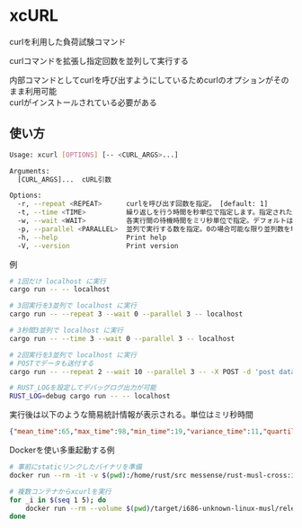 xcURL
=====


curlを利用した負荷試験コマンド


curlコマンドを拡張し指定回数を並列して実行する

内部コマンドとしてcurlを呼び出すようにしているためcurlのオプションがそのまま利用可能  
curlがインストールされている必要がある  


使い方
-----

```sh
Usage: xcurl [OPTIONS] [-- <CURL_ARGS>...]

Arguments:
  [CURL_ARGS]...  cURL引数

Options:
  -r, --repeat <REPEAT>      curlを呼び出す回数を指定。 [default: 1]
  -t, --time <TIME>          繰り返しを行う時間を秒単位で指定します。指定された時間内で可能な限り繰り返し実行します。このオプションを使用するとき--repeatは無視されます
  -w, --wait <WAIT>          各実行間の待機時間をミリ秒単位で指定。デフォルトは待機なし。 [default: 0]
  -p, --parallel <PARALLEL>  並列で実行する数を指定。0の場合可能な限り並列数を増やす。 [default: 1]
  -h, --help                 Print help
  -V, --version              Print version
```

例
```sh
# 1回だけ localhost に実行
cargo run -- -- localhost

# 3回実行を3並列で localhost に実行
cargo run -- --repeat 3 --wait 0 --parallel 3 -- localhost

# 3秒間3並列で localhost に実行
cargo run -- --time 3 --wait 0 --parallel 3 -- localhost

# 2回実行を3並列で localhost に実行
# POSTでデータも送付する
cargo run -- --repeat 2 --wait 10 --parallel 3 -- -X POST -d 'post data' localhost

# RUST_LOGを設定してデバッグログ出力が可能
RUST_LOG=debug cargo run -- -- localhost
```

実行後は以下のような簡易統計情報が表示される。単位はミリ秒時間
```json
{"mean_time":65,"max_time":98,"min_time":19,"variance_time":11,"quartile_25":56,"quartile_75":75,"status_count":{"200":100},"error_count":0}
```

Dockerを使い多重起動する例
```sh
# 事前にstaticリンクしたバイナリを準備
docker run --rm -it -v $(pwd):/home/rust/src messense/rust-musl-cross:i686-musl cargo build --release

# 複数コンテナからxcurlを実行
for _i in $(seq 1 5); do
    docker run --rm --volume $(pwd)/target/i686-unknown-linux-musl/release:/app:ro -d alpine/curl sh -c "/app/xcurl --time 10 --parallel 100 -- localhost" &
done
```
